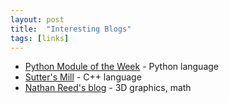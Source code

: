 ```yaml
---
layout: post
title:  "Interesting Blogs"
tags: [links]
---
```


- [Python Module of the Week](https://pymotw.com/3/) - Python language
- [Sutter's Mill](https://herbsutter.com) - C++ language
- [Nathan Reed's blog](http://reedbeta.com) - 3D graphics, math
